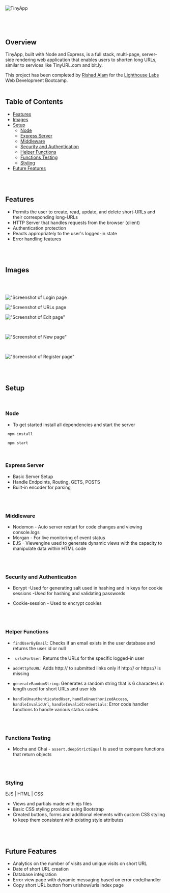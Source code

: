
<br>

![TinyApp](https://github.com/rishadsanian/tinyapp/assets/77033627/f326b8b0-6657-46bd-9d85-dc1b25469624)


# 
<br>

## Overview

TinyApp, built with Node and Express, is a full stack, multi-page, server-side rendering web application that enables users to shorten long URLs, similar to services like TinyURL.com and bit.ly. 

This project has been completed by [Rishad Alam](https://github.com/rishadsanian) for the [Lighthouse Labs](https://www.lighthouselabs.ca/) Web Development Bootcamp.
<br>
<br>

## Table of Contents


- [Features](#features)
- [Images](#images)
- [Setup](#setup)
  - [Node](#node)
  - [Express Server](#express-server)
  - [Middleware](#middleware)
  - [Security and Authentication](#security-and-authentication)
  - [Helper Functions](#helper-functions)
  - [Functions Testing](#functions-testing)
  - [Styling](#styling)
- [Future Features](#future-features)
<br>
<br>

## Features
- Permits the user to create, read, update, and delete short-URLs and their corresponding long-URLs
- HTTP Server that handles requests from the browser (client)
- Authentication protection
- Reacts appropriately to the user's logged-in state
- Error handling features
<br>
<br>

## Images
<br>
<br>

!["Screenshot of Login page](https://github.com/rishadsanian/tinyapp/blob/master/docs/image-login.png?raw=true)
<br>

!["Screenshot of URLs page](https://github.com/rishadsanian/tinyapp/blob/master/docs/image-urls.png?raw=true)
<br>

!["Screenshot of Edit page"](https://github.com/rishadsanian/tinyapp/assets/77033627/b2bcdafa-9004-4a3b-b510-7048549afcde)

<br>

!["Screenshot of New page"](https://github.com/rishadsanian/tinyapp/assets/77033627/8450a3ea-8bf0-43c2-b1d0-34d54257114c)

<br>

!["Screenshot of Register page"](https://github.com/rishadsanian/tinyapp/blob/master/docs/image-register.png?raw=true)

<br>
<br>

## Setup

<br>

### Node 
- To get started install all dependencies and start the server
```console
 npm install
 ```
```console
 npm start
 ```
 <br>
 
### Express Server
 
   - Basic Server Setup
   - Handle Endpoints, Routing, GETS, POSTS
   - Built-in encoder for parsing
<br>
<br>

### Middleware
  - Nodemon - Auto server restart for code changes and viewing console.logs
  - Morgan - For live monitoring of event status
  - EJS  - Viewengine used to generate dynamic views with the capacity to manipulate data within HTML code
<br>
<br>

### Security and Authentication
- Bcrypt 
  -Used for generating salt used in hashing and in keys for cookie sessions
  -Used for hashing and validating passwords

- Cookie-session - Used to encrypt cookies
<br>
<br> 

### Helper Functions
  - ``` findUserByEmail ```: Checks if an email exists in the user database and returns the user id or null
  - ``` urlsForUser```: Returns the URLs for the specific logged-in user
  - ```addHttpToURL```: Adds http:// to submitted links only if http:// or https:// is missing
  - ```generateRandomString```: Generates a random string that is 6 characters in length used for short URLs and user ids

  - ```handleUnauthenticatedUser```,
  ```handleUnauthorizedAccess```,
  ```handleInvalidUrl```,
  ```handleInvalidCredentials```: Error code handler functions to handle various status codes
<br>
<br>

### Functions Testing
- Mocha and Chai  - ```assert.deepStrictEqual``` is used to compare functions that return objects
<br>
<br>

### Styling 
EJS | HTML | CSS
- Views and partials made with ejs files
-  Basic CSS styling provided using Bootstrap 
- Created buttons, forms and additional elements with custom CSS styling to keep them consistent with existing style attributes
<br>
<br>

## Future Features
- Analytics on the number of visits and unique visits on short URL
- Date of short URL creation
- Database integration
- Error view page with dynamic messaging based on error code/handler
- Copy short URL button from urlshow/urls index page
